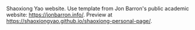Shaoxiong Yao website. Use template from Jon Barron's public academic website: https://jonbarron.info/. 
Preview at https://shaoxiongyao.github.io/shaoxiong-personal-page/.
